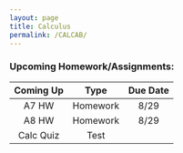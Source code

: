 ```yaml
---
layout: page
title: Calculus
permalink: /CALCAB/
---
```


### Upcoming Homework/Assignments:

| Coming Up      | Type      |    Due Date |
| :----:         |    :----: |     :----:  |
| A7 HW          | Homework  | 8/29        |
| A8 HW          | Homework  | 8/29        |
| Calc Quiz      | Test      |             |
